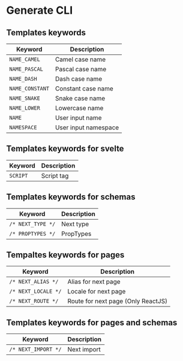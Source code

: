 # Generate CLI

## Templates keywords

| Keyword | Description |
| --- | --- |
| `NAME_CAMEL` | Camel case name |
| `NAME_PASCAL` | Pascal case name |
| `NAME_DASH` | Dash case name |
| `NAME_CONSTANT` | Constant case name |
| `NAME_SNAKE` | Snake case name |
| `NAME_LOWER` | Lowercase name |
| `NAME` | User input name |
| `NAMESPACE` | User input namespace |

## Templates keywords for svelte

| Keyword | Description |
| --- | --- |
| `SCRIPT` | Script tag |

## Templates keywords for schemas

| Keyword | Description |
| --- | --- |
| `/* NEXT_TYPE */` | Next type |
| `/* PROPTYPES */` | PropTypes |

## Tempaltes keywords for pages

| Keyword | Description |
| --- | --- |
| `/* NEXT_ALIAS */` | Alias for next page |
| `/* NEXT_LOCALE */` | Locale for next page |
| `/* NEXT_ROUTE */` | Route for next page (Only ReactJS) |

## Templates keywords for pages and schemas

| Keyword | Description |
| --- | --- |
| `/* NEXT_IMPORT */` | Next import |